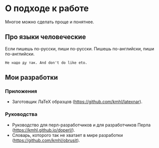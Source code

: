 # О подходе к работе

Многое можно сделать проще и понятнее.

## Про языки человеческие

Если пишешь по-русски, пиши по-русски. Пишешь по-английски, пиши по-английски.

```
Не надо ду так. And don't do like eto.
```

## Мои разработки

### Приложения

- Заготовщик ЛаТеХ образцов (https://github.com/kmhl/latexnar).

### Руководства

- Руководство для перл-разработчиков и для разработчиков Перла (https://kmhl.github.io/doperl/).
- Словарь, которого так не хватает в мире разработки (https://github.com/kmhl/obrusit).

